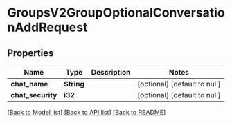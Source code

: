 # GroupsV2GroupOptionalConversationAddRequest

## Properties
Name | Type | Description | Notes
------------ | ------------- | ------------- | -------------
**chat_name** | **String** |  | [optional] [default to null]
**chat_security** | **i32** |  | [optional] [default to null]

[[Back to Model list]](../README.md#documentation-for-models) [[Back to API list]](../README.md#documentation-for-api-endpoints) [[Back to README]](../README.md)


